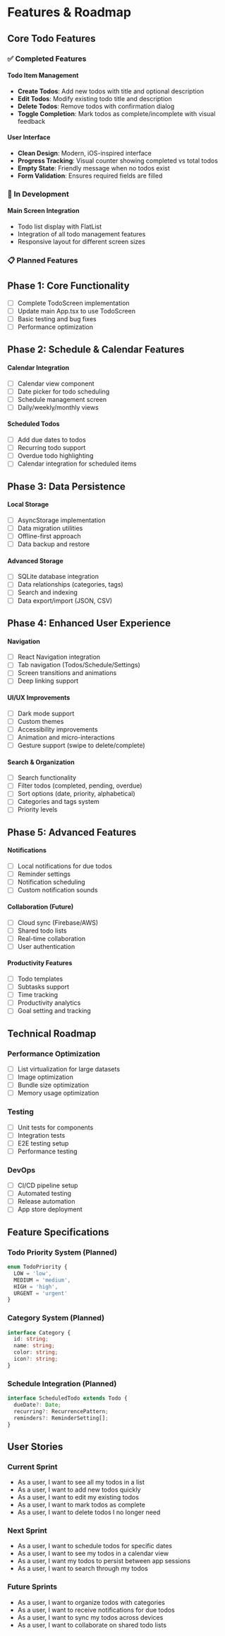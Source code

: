 # Features & Roadmap

## Core Todo Features

### ✅ Completed Features

#### Todo Item Management
- **Create Todos**: Add new todos with title and optional description
- **Edit Todos**: Modify existing todo title and description
- **Delete Todos**: Remove todos with confirmation dialog
- **Toggle Completion**: Mark todos as complete/incomplete with visual feedback

#### User Interface
- **Clean Design**: Modern, iOS-inspired interface
- **Progress Tracking**: Visual counter showing completed vs total todos
- **Empty State**: Friendly message when no todos exist
- **Form Validation**: Ensures required fields are filled

### 🚧 In Development

#### Main Screen Integration
- Todo list display with FlatList
- Integration of all todo management features
- Responsive layout for different screen sizes

### 📋 Planned Features

## Phase 1: Core Functionality
- [ ] Complete TodoScreen implementation
- [ ] Update main App.tsx to use TodoScreen
- [ ] Basic testing and bug fixes
- [ ] Performance optimization

## Phase 2: Schedule & Calendar Features

#### Calendar Integration
- [ ] Calendar view component
- [ ] Date picker for todo scheduling
- [ ] Schedule management screen
- [ ] Daily/weekly/monthly views

#### Scheduled Todos
- [ ] Add due dates to todos
- [ ] Recurring todo support
- [ ] Overdue todo highlighting
- [ ] Calendar integration for scheduled items

## Phase 3: Data Persistence

#### Local Storage
- [ ] AsyncStorage implementation
- [ ] Data migration utilities
- [ ] Offline-first approach
- [ ] Data backup and restore

#### Advanced Storage
- [ ] SQLite database integration
- [ ] Data relationships (categories, tags)
- [ ] Search and indexing
- [ ] Data export/import (JSON, CSV)

## Phase 4: Enhanced User Experience

#### Navigation
- [ ] React Navigation integration
- [ ] Tab navigation (Todos/Schedule/Settings)
- [ ] Screen transitions and animations
- [ ] Deep linking support

#### UI/UX Improvements
- [ ] Dark mode support
- [ ] Custom themes
- [ ] Accessibility improvements
- [ ] Animation and micro-interactions
- [ ] Gesture support (swipe to delete/complete)

#### Search & Organization
- [ ] Search functionality
- [ ] Filter todos (completed, pending, overdue)
- [ ] Sort options (date, priority, alphabetical)
- [ ] Categories and tags system
- [ ] Priority levels

## Phase 5: Advanced Features

#### Notifications
- [ ] Local notifications for due todos
- [ ] Reminder settings
- [ ] Notification scheduling
- [ ] Custom notification sounds

#### Collaboration (Future)
- [ ] Cloud sync (Firebase/AWS)
- [ ] Shared todo lists
- [ ] Real-time collaboration
- [ ] User authentication

#### Productivity Features
- [ ] Todo templates
- [ ] Subtasks support
- [ ] Time tracking
- [ ] Productivity analytics
- [ ] Goal setting and tracking

## Technical Roadmap

### Performance Optimization
- [ ] List virtualization for large datasets
- [ ] Image optimization
- [ ] Bundle size optimization
- [ ] Memory usage optimization

### Testing
- [ ] Unit tests for components
- [ ] Integration tests
- [ ] E2E testing setup
- [ ] Performance testing

### DevOps
- [ ] CI/CD pipeline setup
- [ ] Automated testing
- [ ] Release automation
- [ ] App store deployment

## Feature Specifications

### Todo Priority System (Planned)
```typescript
enum TodoPriority {
  LOW = 'low',
  MEDIUM = 'medium',
  HIGH = 'high',
  URGENT = 'urgent'
}
```

### Category System (Planned)
```typescript
interface Category {
  id: string;
  name: string;
  color: string;
  icon?: string;
}
```

### Schedule Integration (Planned)
```typescript
interface ScheduledTodo extends Todo {
  dueDate?: Date;
  recurring?: RecurrencePattern;
  reminders?: ReminderSetting[];
}
```

## User Stories

### Current Sprint
- As a user, I want to see all my todos in a list
- As a user, I want to add new todos quickly
- As a user, I want to edit my existing todos
- As a user, I want to mark todos as complete
- As a user, I want to delete todos I no longer need

### Next Sprint
- As a user, I want to schedule todos for specific dates
- As a user, I want to see my todos in a calendar view
- As a user, I want my todos to persist between app sessions
- As a user, I want to search through my todos

### Future Sprints
- As a user, I want to organize todos with categories
- As a user, I want to receive notifications for due todos
- As a user, I want to sync my todos across devices
- As a user, I want to collaborate on shared todo lists